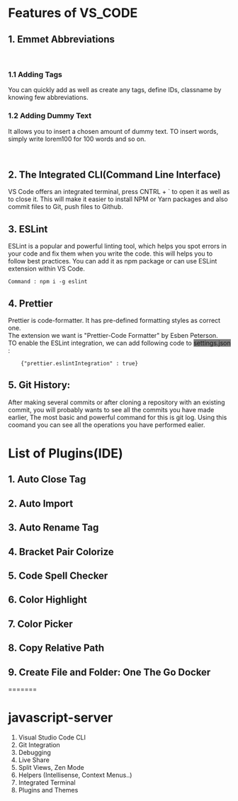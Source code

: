 # **Features of VS_CODE**

## <b>1. Emmet Abbreviations</b> 

<br>

### <b>1.1 Adding Tags</b>
You can quickly add as well as create any tags, define IDs, classname by knowing few abbreviations.

### <b> 1.2 Adding Dummy Text</b>
It allows you to insert a chosen amount of dummy text. TO insert words, simply write lorem100 for 100 words and so on.

<br>

## <b>2. The Integrated CLI(Command Line Interface)</b>
VS Code offers an integrated terminal, press CNTRL + ` to open it as well as to close it.
This will make it easier to install NPM or Yarn packages and
also commit files to Git, push files to Github.

## <b>3. ESLint</b>
ESLint is a popular and powerful linting tool, which helps you spot errors in your code and fix them when you write the code. this will helps you to follow best practices.
You can add it as npm package or can use ESLint extension within VS Code.
    
    Command : npm i -g eslint

## <b>4. Prettier </b>
Prettier is code-formatter. It has pre-defined formatting styles as correct one.
<br>
The extension we want is "Prettier-Code Formatter" by Esben Peterson.
<br>
TO enable the ESLint integration, we can add following code to <span style="background-color: gray">settings.json</span> :
        
        {"prettier.eslintIntegration" : true}

## <b>5. Git History: </b>
After making several commits or after cloning a repository with an existing commit, you will probably wants to see all the commits you have made earlier, The most basic and powerful command for this is git log. Using this coomand you can see all the operations you have performed ealier.

# **List of Plugins(IDE)**

## 1. Auto Close Tag
## 2. Auto Import
## 3. Auto Rename Tag
## 4. Bracket Pair Colorize
## 5. Code Spell Checker
## 6. Color Highlight
## 7. Color Picker
## 8. Copy Relative Path
## 9. Create File and Folder: One The Go Docker
=======
# javascript-server

1. Visual Studio Code CLI
2. Git Integration
3. Debugging
4. Live Share
5. Split Views, Zen Mode
6. Helpers (Intellisense, Context Menus..)
7. Integrated Terminal
8. Plugins and Themes

